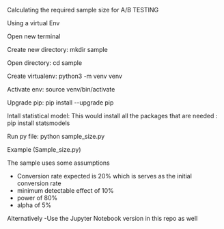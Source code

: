 Calculating the required sample size for A/B TESTING

Using a virtual Env

Open new terminal

Create new directory: mkdir sample

Open directory: cd sample

Create virtualenv: python3 -m venv venv

Activate env: source venv/bin/activate

Upgrade pip: pip install --upgrade pip

Intall statistical model: This would install all the packages that are needed
: pip install statsmodels

Run py file: python sample_size.py


Example (Sample_size.py)

The sample uses some assumptions
- Conversion rate expected is 20% which is serves as the initial conversion rate
- minimum detectable effect of 10%
- power of 80%
- alpha of 5%


Alternatively 
-Use the Jupyter Notebook version in this repo as well
